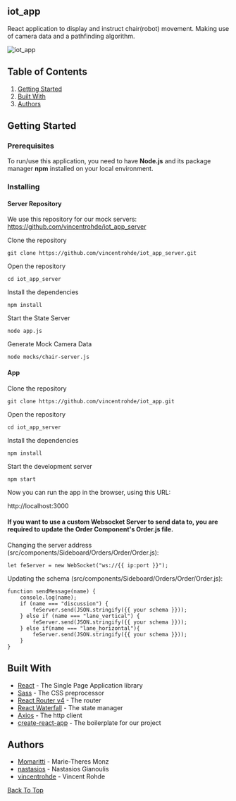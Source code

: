 ## iot_app

React application to display and instruct chair(robot) movement. Making use of camera data and a pathfinding algorithm.

![iot_app](https://user-images.githubusercontent.com/25182140/53328197-be22d500-38e9-11e9-8c9d-f7ff747f5f8c.png)

## Table of Contents

1. <a href="#getting-started">Getting Started</a>
2. <a href="#built-with">Built With</a>
3. <a href="#authors">Authors</a>

## Getting Started

### Prerequisites

To run/use this application, you need to have **Node.js** and its package manager **npm** installed on your local environment.


### Installing

#### Server Repository

We use this repository for our mock servers:
https://github.com/vincentrohde/iot_app_server

Clone the repository

`git clone https://github.com/vincentrohde/iot_app_server.git`

Open the repository

`cd iot_app_server`

Install the dependencies

`npm install`

Start the State Server

`node app.js`

Generate Mock Camera Data

`node mocks/chair-server.js`


#### App

Clone the repository

`git clone https://github.com/vincentrohde/iot_app.git`

Open the repository

`cd iot_app_server`

Install the dependencies

`npm install`

Start the development server

`npm start`

Now you can run the app in the browser, using this URL:

http://localhost:3000

#### If you want to use a custom Websocket Server to send data to, you are required to update the Order Component's Order.js file.

Changing the server address (src/components/Sideboard/Orders/Order/Order.js):

`let feServer = new WebSocket("ws://{{ ip:port }}");`

Updating the schema (src/components/Sideboard/Orders/Order/Order.js):

```
function sendMessage(name) {
    console.log(name);
    if (name === "discussion") {
        feServer.send(JSON.stringify({{ your schema }}));
    } else if (name === "lane_vertical") {
        feServer.send(JSON.stringify({{ your schema }}));
    } else if(name === "lane_horizontal"){
        feServer.send(JSON.stringify({{ your schema }}));
    }
}
```

## Built With

- [React](https://reactjs.org/) - The Single Page Application library
- [Sass](https://github.com/sass/node-sass) - The CSS preprocessor
- [React Router v4](https://github.com/ReactTraining/react-router) - The router
- [React Waterfall](https://github.com/didierfranc/react-waterfall) - The state manager
- [Axios](https://github.com/axios/axios) - The http client
- [create-react-app](https://github.com/facebook/create-react-app) - The boilerplate for our project


## Authors

- [Momaritti](https://github.com/Momaritti) - Marie-Theres Monz
- [nastasios](https://github.com/nastasios) - Nastasios Gianoulis
- [vincentrohde](https://github.com/vincentrohde) - Vincent Rohde

<a href="#iot_app">Back To Top</a>
